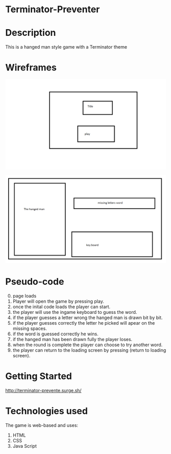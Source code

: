 # Terminator-Preventer

# Description

This is a hanged man style game with a Terminator theme

# Wireframes

![image](./images/homePage.png)

![image](./images/gamePage.png)

# Pseudo-code

0. page loads
1. Player will open the game by pressing play.
2. once the inital code loads the player can start.
3. the player will use the ingame keyboard to guess the word.
4. if the player guesses a letter wrong the hanged man is drawn bit by bit.
5. if the player guesses correctly the letter he picked will apear on the missing spaces.
6. if the word is guessed correctly he wins.
7. if the hanged man has been drawn fully the player loses.
8. when the round is complete the player can choose to try another word.
9. the player can return to the loading screen by pressing (return to loading screen).

# Getting Started

http://terminator-prevente.surge.sh/

# Technologies used

The game is web-based and uses:

1. HTML
2. CSS
3. Java Script
